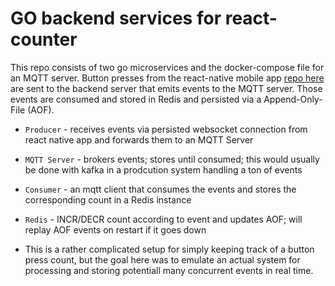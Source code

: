 # GO backend services for react-counter
This repo consists of two go microservices and the docker-compose file for an MQTT server. Button presses from the react-native mobile app [repo here](https://github.com/jhawk7/react-counter) are sent to the backend server that emits events to the MQTT server. Those events are consumed and stored in Redis and persisted via a Append-Only-File (AOF).
- `Producer` - receives events via persisted websocket connection from react native app and forwards them to an MQTT Server
- `MQTT Server` - brokers events; stores until consumed; this would usually be done with kafka in a prodcution system handling a ton of events
- `Consumer` - an mqtt client that consumes the events and stores the corresponding count in a Redis instance
- `Redis` - INCR/DECR count according to event and updates AOF; will replay AOF events on restart if it goes down

- This is a rather complicated setup for simply keeping track of a button press count, but the goal here was to emulate an actual system for processing and storing potentiall many concurrent events in real time.
